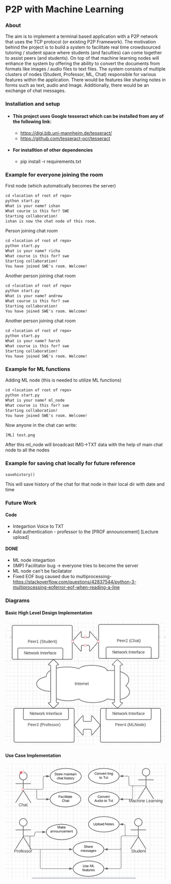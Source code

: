 # P2P with Machine Learning

### About
The aim is to implement a terminal based application with a P2P network that uses the TCP protocol (or existing P2P Framework). The motivation behind the project is to build a system to facilitate real time crowdsourced tutoring / student space where students (and faculties) can come together to assist peers (and students). On top of that machine learning nodes will enhance the system by offering the ability to convert the documents from formats like images / audio files to text files. 
The system consists of multiple clusters of nodes (Student, Professor, ML, Chat) responsible for various features within the application. There would be features like sharing notes in forms such as text, audio and Image. Additionally, there would be an exchange of chat messages.


### Installation and setup 
- #### This project uses Google tesseract which can be installed from any of the following link:
    - https://digi.bib.uni-mannheim.de/tesseract/
    - https://github.com/tesseract-ocr/tesseract

- #### For installtion of other dependencies 
    - pip install -r requirements.txt

### Example for everyone joining the room
First node (which automatically becomes the server)
```
cd <location of root of repo>
python start.py
What is your name? ishan
What course is this for? SWE
Starting collaboration!
ishan is now the chat node of this room.
```

Person joining chat room 
```
cd <location of root of repo>
python start.py
What is your name? richa
What course is this for? swe
Starting collaboration!
You have joined SWE's room. Welcome!
```

Another person joining chat room 
```
cd <location of root of repo>
python start.py
What is your name? andrew
What course is this for? swe
Starting collaboration!
You have joined SWE's room. Welcome!
```

Another person joining chat room 
```
cd <location of root of repo>
python start.py
What is your name? harsh
What course is this for? swe
Starting collaboration!
You have joined SWE's room. Welcome!
```

### Example for ML functions

Adding ML node (this is needed to utilize ML functions)
```
cd <location of root of repo>
python start.py
What is your name? ml_node
What course is this for? swe
Starting collaboration!
You have joined SWE's room. Welcome!
```

Now anyone in the chat can write:
```
[ML] test.png
```
After this ml_node will broadcast IMG->TXT data with the help of main chat node to all the nodes

### Example for saving chat locally for future reference
```
savehistory()
```
This will save history of the chat for that node in their local dir with date and time


### Future Work

#### Code
- Integartion Voice to TXT
- Add authentication - professor to the [PROF announcement] [Lecture upload]

#### DONE
- ML node integartion
- (IMP) Facilitator bug -> everyone tries to become the server
- ML node can't be facilatator
- Fixed EOF bug caused due to multiprocessing- https://stackoverflow.com/questions/42837544/python-3-multiprocessing-eoferror-eof-when-reading-a-line

### Diagrams

#### Basic High Level Design Implementation

![High Level](Diagram/HighLevelDesign.PNG)

#### Use Case Implementation

![Use Case](Diagram/BasicUseCase.PNG)

